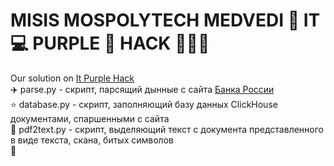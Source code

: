   # MISIS MOSPOLYTECH MEDVEDI 🐻 IT 💻 PURPLE 💜 HACK 👨🏼‍💻
Our solution on [It Purple Hack](https://geekbattle.online/events/it-purple-hack)
<br>
✈️ parse.py - скрипт, парсящий дынные с сайта [Банка России](https://cbr.ru/)
<br>
⭐ database.py - скрипт, заполняющий базу данных ClickHouse документами, спаршенными с сайта
<br>
📑 pdf2text.py - скрипт, выделяющий текст с документа представленного в виде текста, скана, битых символов
<br>  🙈  
